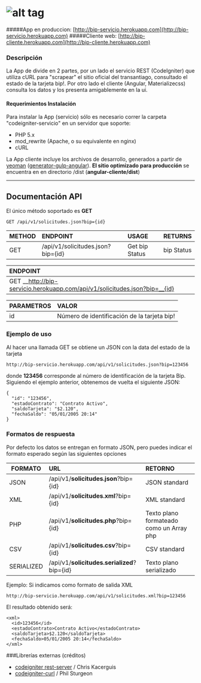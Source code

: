 ![alt tag](https://raw.githubusercontent.com/nicolascine/AppTarjetaBip/master/codeigniter-servicio/assets/img/logo_repo.png)
===========

#####App en produccion: [http://bip-servicio.herokuapp.com](http://bip-servicio.herokuapp.com)
#####Cliente web: [http://bip-cliente.herokuapp.com](http://bip-cliente.herokuapp.com)

### Descripción
La App de divide en 2 partes, por un lado el servicio REST (CodeIgniter) que utiliza cURL para "scrapear" el sitio oficial del transantiago, consultado el estado de la tarjeta bip!. Por otro lado el cliente (Angular, Materializecss) consulta los datos y los presenta amigablemente en la ui.

#### Requerimientos Instalación
Para instalar la App (servicio) sólo es necesario correr la carpeta "codeigniter-servicio" en un servidor que soporte:
- PHP 5.x
- mod_rewrite (Apache, o su equivalente en nginx)
- cURL


La App cliente incluye los archivos de desarrollo, generados a partir de [yeoman](http://yeoman.io/) ([generator-gulp-angular](https://github.com/Swiip/generator-gulp-angular)). __El sitio optimizado para producción__ se encuentra en en directorio /dist (__angular-cliente/dist__)
___

## Documentación API
El único método soportado es __GET__
```
GET /api/v1/solicitudes.json?bip={id}
```

| METHOD        | ENDPOINT                          | USAGE          | RETURNS   |
| ------------- |:----------------------------------| :--------------| :---------|
| GET           | /api/v1/solicitudes.json?bip={id} | Get bip Status | bip Status|

| ENDPOINT                                                             |
| :--------------------------------------------------------------------|
| GET __http://bip-servicio.herokuapp.com/api/v1/solicitudes.json?bip=__{id}  |

| PARAMETROS   | VALOR                                       |
|--------------|:--------------------------------------------|
| id           | Número de identificación de la tarjeta bip! |



### Ejemplo de uso
Al hacer una llamada GET se obtiene un JSON con la data del estado de la tarjeta
```
http://bip-servicio.herokuapp.com/api/v1/solicitudes.json?bip=123456
```
donde __123456__ corresponde al número de identificación de la tarjeta Bip.
Siguiendo el ejemplo anterior, obtenemos de vuelta el siguiente JSON:
```
{
  "id": "123456",
  "estadoContrato": "Contrato Activo",
  "saldoTarjeta": "$2.120",
  "fechaSaldo": "05/01/2005 20:14"
}
```
### Formatos de respuesta
Por defecto los datos se entregan en formato JSON, pero puedes indicar el formato esperado según las siguientes opciones


| FORMATO    | URL                                     | RETORNO
| -----------|:----------------------------------------| :-------------------------------------------|
| JSON       | /api/v1/__solicitudes.json__?bip={id}       | JSON standard				             |
| XML        | /api/v1/__solicitudes.xml__?bip={id}        | XML standard							 |
| PHP        | /api/v1/__solicitudes.php__?bip={id}        | Texto plano formateado como un Array php|
| CSV        | /api/v1/__solicitudes.csv__?bip={id}        | CSV standard							 |
| SERIALIZED | /api/v1/__solicitudes.serialized__?bip={id} | Texto plano serializado				 |


Ejemplo: Si indicamos como formato de salida XML

```
http://bip-servicio.herokuapp.com/api/v1/solicitudes.xml?bip=123456
```
El resultado obtenido será:
```
<xml>
  <id>123456</id>
  <estadoContrato>Contrato Activo</estadoContrato>
  <saldoTarjeta>$2.120</saldoTarjeta>
  <fechaSaldo>05/01/2005 20:14</fechaSaldo>
</xml>
```

###Librerías externas (créditos)

- [codeigniter rest-server](https://github.com/chriskacerguis/codeigniter-restserver) / Chris Kacerguis
- [codeigniter-curl](https://github.com/philsturgeon/codeigniter-curl) / Phil Sturgeon


